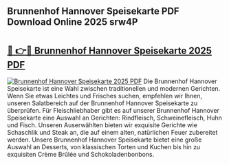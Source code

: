 ## Brunnenhof Hannover Speisekarte PDF Download Online 2025 srw4P

# <h2><a href="http://gc6ortd.nevu.top/?p=Brunnenhof+Hannover+Speisekarte">🔗 👉🔴 Brunnenhof Hannover Speisekarte 2025 PDF</a></h2>

[![Brunnenhof Hannover Speisekarte 2025 PDF](https://i.imgur.com/dBaPXMq.png)](http://gc6ortd.nevu.top/?p=Brunnenhof+Hannover+Speisekarte)
Die Brunnenhof Hannover Speisekarte ist eine Wahl zwischen traditionellen und modernen Gerichten. Wenn Sie etwas Leichtes und Frisches suchen, empfehlen wir Ihnen, unseren Salatbereich auf der Brunnenhof Hannover Speisekarte zu überprüfen. Für Fleischliebhaber gibt es auf unserer Brunnenhof Hannover Speisekarte eine Auswahl an Gerichten: Rindfleisch, Schweinefleisch, Huhn und Fisch. Unseren Auserwählten bieten wir exquisite Gerichte wie Schaschlik und Steak an, die auf einem alten, natürlichen Feuer zubereitet werden. Unsere Brunnenhof Hannover Speisekarte bietet eine große Auswahl an Desserts, von klassischen Torten und Kuchen bis hin zu exquisiten Crème Brûlée und Schokoladenbonbons.
